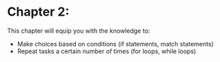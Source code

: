 # Chapter 2:

This chapter will equip you with the knowledge to:

* Make choices based on conditions (if statements, match statements)
* Repeat tasks a certain number of times (for loops, while loops)

